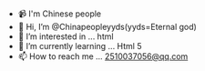 - 📹 I'm Chinese people
- 👋 Hi, I’m @Chinapeopleyyds(yyds=Eternal god)
- 👀 I’m interested in ... html
- 🌱 I’m currently learning ... Html 5
- 📫 How to reach me ... 2510037056@qq.com

<!---
Chinapeopleyyds/Chinapeopleyyds is a ✨ special ✨ repository because its `README.md` (this file) appears on your GitHub profile.
You can click the Preview link to take a look at your changes.
--->
